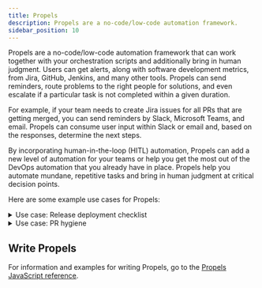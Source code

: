 ```yaml
---
title: Propels
description: Propels are a no-code/low-code automation framework.
sidebar_position: 10
---
```


Propels are a no-code/low-code automation framework that can work together with your orchestration scripts and additionally bring in human judgment. Users can get alerts, along with software development metrics, from Jira, GitHub, Jenkins, and many other tools. Propels can send reminders, route problems to the right people for solutions, and even escalate if a particular task is not completed within a given duration.

For example, if your team needs to create Jira issues for all PRs that are getting merged, you can send reminders by Slack, Microsoft Teams, and email. Propels can consume user input within Slack or email and, based on the responses, determine the next steps.

By incorporating human-in-the-loop (HITL) automation, Propels can add a new level of automation for your teams or help you get the most out of the DevOps automation that you already have in place. Propels help you automate mundane, repetitive tasks and bring in human judgment at critical decision points.

Here are some example use cases for Propels:

<details>
<summary>Use case: Release deployment checklist</summary>

Propels can maintain a HITL automation checklist. Certain tasks, such as the successful completion of a Jenkins job, can trigger this playbook. SEI can then notify all stakeholders and set their tasks in motion, for example:

* Notify the documentation team to update or publish technical documentation.
* Notify support or marketing to notify customers.

Once all stakeholders have finished their tasks, they can just mark their tasks as completed in Slack.

SEI can also send reminders and escalate to management if deadlines are not met. Based on the responses from team members, SEI can take a variety of actions, such as notifying Ops, pushing a deployment to production, or enabling feature flags, as needed.

</details>

<details>
<summary>Use case: PR hygiene</summary>

Here are two ways you can use Propels for PR hygiene:

* **PR SLA nudges:** Orphans and long-lived PRs are not great for code hygiene. You can use Propels to encourage compliance with SLAs to close PRs. If a PR stays open for too long, in any stage, SEI can send reminders to the author, creator, committers, or reviewers to close or merge the PRs.
* **PRs without tickets:** Propels can help ensure all PRs are associated with Jira issues or ADO work items to improve the traceability of requirements and defects. If the PR doesn't have a detectable issue associated with it, SEI can send a reminder to the author, creator, or committer to add the issue number.

</details>

## Write Propels

For information and examples for writing Propels, go to the [Propels JavaScript reference](./propels-reference.md).
